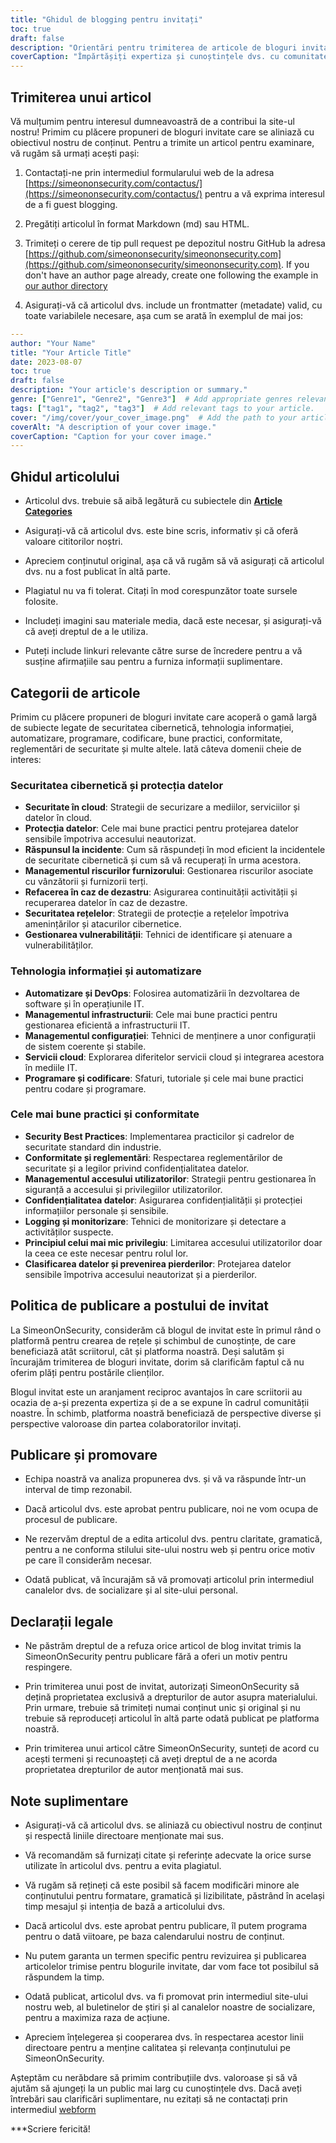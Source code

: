 ```yaml
---
title: "Ghidul de blogging pentru invitați"
toc: true
draft: false
description: "Orientări pentru trimiterea de articole de bloguri invitate la SimeonOnSecurity."
coverCaption: "Împărtășiți expertiza și cunoștințele dvs. cu comunitatea noastră prin intermediul unui blog invitat."
---
```



## Trimiterea unui articol

Vă mulțumim pentru interesul dumneavoastră de a contribui la site-ul nostru! Primim cu plăcere propuneri de bloguri invitate care se aliniază cu obiectivul nostru de conținut. Pentru a trimite un articol pentru examinare, vă rugăm să urmați acești pași:

1. Contactați-ne prin intermediul formularului web de la adresa [https://simeononsecurity.com/contactus/](https://simeononsecurity.com/contactus/) pentru a vă exprima interesul de a fi guest blogging.

2. Pregătiți articolul în format Markdown (md) sau HTML.

3. Trimiteți o cerere de tip pull request pe depozitul nostru GitHub la adresa [https://github.com/simeononsecurity/simeononsecurity.com](https://github.com/simeononsecurity/simeononsecurity.com). If you don't have an author page already, create one following the example in [our author directory](https://github.com/simeononsecurity/simeononsecurity.com/tree/master/content/authors)

4. Asigurați-vă că articolul dvs. include un frontmatter (metadate) valid, cu toate variabilele necesare, așa cum se arată în exemplul de mai jos:

```yaml
---
author: "Your Name"
title: "Your Article Title"
date: 2023-08-07
toc: true
draft: false
description: "Your article's description or summary."
genre: ["Genre1", "Genre2", "Genre3"]  # Add appropriate genres relevant to your article.
tags: ["tag1", "tag2", "tag3"]  # Add relevant tags to your article.
cover: "/img/cover/your_cover_image.png"  # Add the path to your article's cover image. Must be in png format.
coverAlt: "A description of your cover image."
coverCaption: "Caption for your cover image."
---
```

## Ghidul articolului

- Articolul dvs. trebuie să aibă legătură cu subiectele din [**Article Categories**](/guest-posts/#article-categories)

- Asigurați-vă că articolul dvs. este bine scris, informativ și că oferă valoare cititorilor noștri.

- Apreciem conținutul original, așa că vă rugăm să vă asigurați că articolul dvs. nu a fost publicat în altă parte.

- Plagiatul nu va fi tolerat. Citați în mod corespunzător toate sursele folosite.

- Includeți imagini sau materiale media, dacă este necesar, și asigurați-vă că aveți dreptul de a le utiliza.

- Puteți include linkuri relevante către surse de încredere pentru a vă susține afirmațiile sau pentru a furniza informații suplimentare.


## Categorii de articole

Primim cu plăcere propuneri de bloguri invitate care acoperă o gamă largă de subiecte legate de securitatea cibernetică, tehnologia informației, automatizare, programare, codificare, bune practici, conformitate, reglementări de securitate și multe altele. Iată câteva domenii cheie de interes:

### Securitatea cibernetică și protecția datelor

- **Securitate în cloud**: Strategii de securizare a mediilor, serviciilor și datelor în cloud.
- **Protecția datelor**: Cele mai bune practici pentru protejarea datelor sensibile împotriva accesului neautorizat.
- **Răspunsul la incidente**: Cum să răspundeți în mod eficient la incidentele de securitate cibernetică și cum să vă recuperați în urma acestora.
- **Managementul riscurilor furnizorului**: Gestionarea riscurilor asociate cu vânzătorii și furnizorii terți.
- **Refacerea în caz de dezastru**: Asigurarea continuității activității și recuperarea datelor în caz de dezastre.
- **Securitatea rețelelor**: Strategii de protecție a rețelelor împotriva amenințărilor și atacurilor cibernetice.
- **Gestionarea vulnerabilității**: Tehnici de identificare și atenuare a vulnerabilităților.

### Tehnologia informației și automatizare

- **Automatizare și DevOps**: Folosirea automatizării în dezvoltarea de software și în operațiunile IT.
- **Managementul infrastructurii**: Cele mai bune practici pentru gestionarea eficientă a infrastructurii IT.
- **Managementul configurației**: Tehnici de menținere a unor configurații de sistem coerente și stabile.
- **Servicii cloud**: Explorarea diferitelor servicii cloud și integrarea acestora în mediile IT.
- **Programare și codificare**: Sfaturi, tutoriale și cele mai bune practici pentru codare și programare.

### Cele mai bune practici și conformitate

- **Security Best Practices**: Implementarea practicilor și cadrelor de securitate standard din industrie.
- **Conformitate și reglementări**: Respectarea reglementărilor de securitate și a legilor privind confidențialitatea datelor.
- **Managementul accesului utilizatorilor**: Strategii pentru gestionarea în siguranță a accesului și privilegiilor utilizatorilor.
- **Confidențialitatea datelor**: Asigurarea confidențialității și protecției informațiilor personale și sensibile.
- **Logging și monitorizare**: Tehnici de monitorizare și detectare a activităților suspecte.
- **Principiul celui mai mic privilegiu**: Limitarea accesului utilizatorilor doar la ceea ce este necesar pentru rolul lor.
- **Clasificarea datelor și prevenirea pierderilor**: Protejarea datelor sensibile împotriva accesului neautorizat și a pierderilor.

## Politica de publicare a postului de invitat

La SimeonOnSecurity, considerăm că blogul de invitat este în primul rând o platformă pentru crearea de rețele și schimbul de cunoștințe, de care beneficiază atât scriitorul, cât și platforma noastră. Deși salutăm și încurajăm trimiterea de bloguri invitate, dorim să clarificăm faptul că nu oferim plăți pentru postările clienților.

Blogul invitat este un aranjament reciproc avantajos în care scriitorii au ocazia de a-și prezenta expertiza și de a se expune în cadrul comunității noastre. În schimb, platforma noastră beneficiază de perspective diverse și perspective valoroase din partea colaboratorilor invitați.

## Publicare și promovare

- Echipa noastră va analiza propunerea dvs. și vă va răspunde într-un interval de timp rezonabil.

- Dacă articolul dvs. este aprobat pentru publicare, noi ne vom ocupa de procesul de publicare.

- Ne rezervăm dreptul de a edita articolul dvs. pentru claritate, gramatică, pentru a ne conforma stilului site-ului nostru web și pentru orice motiv pe care îl considerăm necesar.

- Odată publicat, vă încurajăm să vă promovați articolul prin intermediul canalelor dvs. de socializare și al site-ului personal.

## Declarații legale

- Ne păstrăm dreptul de a refuza orice articol de blog invitat trimis la SimeonOnSecurity pentru publicare fără a oferi un motiv pentru respingere.

- Prin trimiterea unui post de invitat, autorizați SimeonOnSecurity să dețină proprietatea exclusivă a drepturilor de autor asupra materialului. Prin urmare, trebuie să trimiteți numai conținut unic și original și nu trebuie să reproduceți articolul în altă parte odată publicat pe platforma noastră.

- Prin trimiterea unui articol către SimeonOnSecurity, sunteți de acord cu acești termeni și recunoașteți că aveți dreptul de a ne acorda proprietatea drepturilor de autor menționată mai sus.

## Note suplimentare

- Asigurați-vă că articolul dvs. se aliniază cu obiectivul nostru de conținut și respectă liniile directoare menționate mai sus.

- Vă recomandăm să furnizați citate și referințe adecvate la orice surse utilizate în articolul dvs. pentru a evita plagiatul.

- Vă rugăm să rețineți că este posibil să facem modificări minore ale conținutului pentru formatare, gramatică și lizibilitate, păstrând în același timp mesajul și intenția de bază a articolului dvs.

- Dacă articolul dvs. este aprobat pentru publicare, îl putem programa pentru o dată viitoare, pe baza calendarului nostru de conținut.

- Nu putem garanta un termen specific pentru revizuirea și publicarea articolelor trimise pentru blogurile invitate, dar vom face tot posibilul să răspundem la timp.

- Odată publicat, articolul dvs. va fi promovat prin intermediul site-ului nostru web, al buletinelor de știri și al canalelor noastre de socializare, pentru a maximiza raza de acțiune.

- Apreciem înțelegerea și cooperarea dvs. în respectarea acestor linii directoare pentru a menține calitatea și relevanța conținutului pe SimeonOnSecurity.

Așteptăm cu nerăbdare să primim contribuțiile dvs. valoroase și să vă ajutăm să ajungeți la un public mai larg cu cunoștințele dvs. Dacă aveți întrebări sau clarificări suplimentare, nu ezitați să ne contactați prin intermediul [webform](https://simeononsecurity.com/contactus/)

***Scriere fericită!

